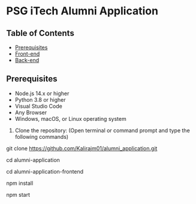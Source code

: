# PSG iTech Alumni Application

## Table of Contents

- [Prerequisites](#Prerequisites)
- [Front-end](#Front-end)
- [Back-end](#Back-end)

## Prerequisites

- Node.js 14.x or higher
- Python 3.8 or higher
- Visual Studio Code
- Any Browser
- Windows, macOS, or Linux operating system


1. Clone the repository:
   (Open terminal or command prompt and type the following commands)

git clone https://github.com/Kalirajm01/alumni_application.git

cd alumni-application

cd alumni-application-frontend

npm install

npm start

